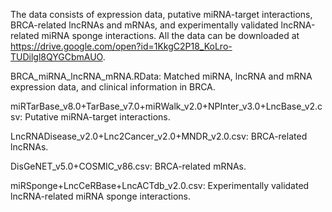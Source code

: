 The data consists of expression data, putative miRNA-target interactions, BRCA-related lncRNAs and mRNAs, and experimentally validated lncRNA-related miRNA sponge interactions. All the data can be downloaded at https://drive.google.com/open?id=1KkgC2P18_KoLro-TUDilgl8QYGCbmAUO.

BRCA_miRNA_lncRNA_mRNA.RData: Matched miRNA, lncRNA and mRNA expression data, and clinical information in BRCA.

miRTarBase_v8.0+TarBase_v7.0+miRWalk_v2.0+NPInter_v3.0+LncBase_v2.csv: Putative miRNA-target interactions.

LncRNADisease_v2.0+Lnc2Cancer_v2.0+MNDR_v2.0.csv: BRCA-related lncRNAs.

DisGeNET_v5.0+COSMIC_v86.csv: BRCA-related mRNAs.

miRSponge+LncCeRBase+LncACTdb_v2.0.csv: Experimentally validated lncRNA-related miRNA sponge interactions.
